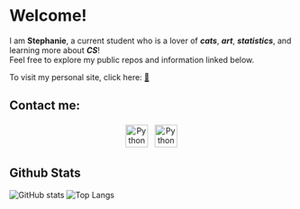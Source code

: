 # Welcome!

I am **Stephanie**, a current student who is a lover of ***cats***, ***art***, ***statistics***, and learning more about ***CS***!  
Feel free to explore my public repos and information linked below.    

To visit my personal site, click here: 
<a href="https://stephanie0829.github.io/PersonalWebsite/index.html" target="_blank" rel="noopener noreferrer">:link:</a>

## Contact me:
<p align="center">
 <a href="https://linkedin.com/in/stephaniewei829" target="_blank" rel="noopener noreferrer"> <img src="https://cdn.jsdelivr.net/npm/simple-icons@v3/icons/linkedin.svg" alt="Python" height="40" style="vertical-align:top; margin:4px"></a>
 <a href="mailto:stephaniewei829@gmail.com"> <img src="https://cdn.jsdelivr.net/npm/simple-icons@v3/icons/gmail.svg" alt="Python" height="40" style="vertical-align:top; margin:4px"></a>
</p>

## Github Stats

![GitHub stats](https://github-readme-stats.vercel.app/api?username=Stephanie0829\&rank_icon=github)
![Top Langs](https://github-readme-stats.vercel.app/api/top-langs/?username=Stephanie0829&theme=prussian)
